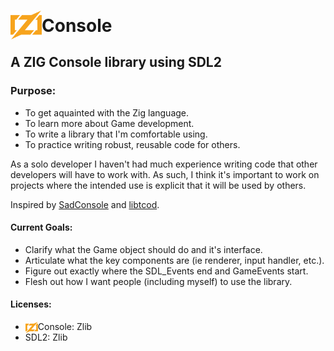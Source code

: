 # <img alt="Z" src="https://raw.githubusercontent.com/ziglang/logo/master/zig-mark.svg" width="50" style="margin-bottom: -.75rem"/>Console
## A ZIG Console library using SDL2

### Purpose:
* To get aquainted with the Zig language.
* To learn more about Game development.
* To write a library that I'm comfortable using.
* To practice writing robust, reusable code for others.

As a solo developer I haven't had much experience writing code that other developers will have to work with. As such, I think it's important to work on projects where the intended use is explicit that it will be used by others. 

Inspired by [SadConsole](https://sadconsole.com/) and [libtcod](https://libtcod.readthedocs.io/en/latest/).

#### Current Goals:
* Clarify what the Game object should do and it's interface.
* Articulate what the key components are (ie renderer, input handler, etc.).
* Figure out exactly where the SDL_Events end and GameEvents start.
* Flesh out how I want people (including myself) to use the library.

#### Licenses:
* <img alt="Z" src="https://raw.githubusercontent.com/ziglang/logo/master/zig-mark.svg" width="20" style="margin-bottom: -.3rem"/>Console: Zlib
* SDL2: Zlib
